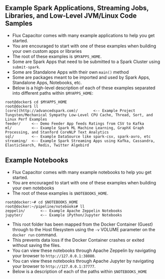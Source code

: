 ## Example Spark Applications, Streaming Jobs, Libraries, and Low-Level JVM/Linux Code Samples
* Flux Capacitor comes with many example applications to help you get started.
* You are encouraged to start with one of these examples when building your own custom apps or libraries
* The root of these examples is `$MYAPPS_HOME`.
* Some are Spark Apps that need to be submitted to a Spark Cluster using `submit-spark`.
* Some are Standalone Apps with their own `main()` method
* Some are packages meant to be imported and used by Spark Apps, Standalone Apps, Notebooks, etc.
* Below is a high-level description of each of these examples separated into different paths within `$MYAPPS_HOME`:
```
root@docker$ cd $MYAPPS_HOME
root@docker$ ll
[core](http://advancedspark.com)/       <-- Example Project Tungsten/Mechanical Sympathy Low-Level CPU Cache, Thread, Sort, and Linux Perf Examples
feeder/     <-- Demo Feeder App feeds Ratings from CSV to Kafka
ml/         <-- Example Spark ML Machine Learning, GraphX Graph Processing, and Stanford CoreNLP Text Analytics
sql/        <-- Example DataSource like spark-csv, spark-avro, etc
streaming/  <-- Example Spark Streaming Apps using Kafka, Cassandra, ElasticSearch, Redis, Twitter Algebird
```

## Example Notebooks
* Flux Capacitor comes with many example notebooks to help you get started.
* You are encouraged to start with one of these examples when building your own notebooks
* The root of these examples is `$NOTEBOOKS_HOME`.
```
root@docker:~# cd $NOTEBOOKS_HOME
root@docker:~/pipeline/notebooks# ll
zeppelin/       <-- Example Apache Zeppelin Notebooks
jupyter/        <-- Example iPython/Jupyter Notebooks
```
* This root folder has been mapped from the Docker Container (Guest) through to the Host filesystem using the `-v` VOLUME parameter on the `docker run` command.  
* This prevents data loss if the Docker Container crashes or exited without saving the files.
* You can view these notebooks through Apache Zeppelin by navigating your browser to `http://127.0.0.1:38080`.
* You can view these notebooks through Apache Jupyter by navigating your browser to `http://127.0.0.1:37777`.
* Below is a description of each of the paths within `$NOTEBOOKS_HOME`
